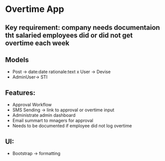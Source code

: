 # Overtime App

## Key requirement: company needs documentaion tht salaried employees did or did not get overtime each week

## Models
- Post -> date:date rationale:text
x User -> Devise
- AdminUser-> STI

## Features:
- Approval Workflow
- SMS Sending -> link to approval or overtime input
- Administrate admin dashboard
- Email summart to mnagers for approval
- Needs to be documented if employee did not log overtime

## UI:
- Bootstrap -> formatting